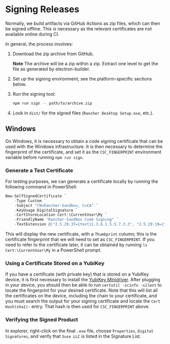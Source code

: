 # Signing Releases

Normally, we build artifacts via GitHub Actions as zip files, which can then be
signed offline.  This is necessary as the relevant certificates are not
available online during CI.

In general, the process involves:

1. Download the zip archive from GitHub.

   **Note** The archive will be a zip within a zip.  Extract one level to get
   the file as generated by electron-builder.

2. Set up the signing environment; see the platform-specific sections below.

3. Run the signing tool:

    ```sh
    npm run sign -- path/to/archive.zip
    ```

4. Look in `dist/` for the signed files (`Rancher Desktop Setup.exe`, etc.).

## Windows

On Windows, it is necessary to obtain a code signing certificate that can be
used with the Windows infrastructure.  It is then necessary to determine the
fingerprint of the certificate, and set it as the `CSC_FINGERPRINT` environment
variable before running `npm run sign`.

### Generate a Test Certificate

For testing purposes, we can generate a certificate locally by running the
following command in PowerShell:

```powershell
New-SelfSignedCertificate `
    -Type Custom `
    -Subject "CN=Rancher-Sandbox, C=CA" `
    -KeyUsage DigitalSignature `
    -CertStoreLocation Cert:\CurrentUser\My `
    -FriendlyName "Rancher-Sandbox Code Signing" `
    -TextExtension @("2.5.29.37={text}1.3.6.1.5.5.7.3.3", "2.5.29.19={text}")
```

This will display the new certificate, with a `Thumbprint` column; this is the
certificate fingerprint that we will need to set as `CSC_FINGERPRINT`.  If you
need to refer to the certificate later, it can be obtained by running
`ls Cert:\CurrentUser\My` in a PowerShell prompt.

### Using a Certificate Stored on a YubiKey

If you have a certificate (with private key) that is stored on a YubiKey device,
it is first necessary to install the [YubiKey Minidriver].  After plugging in
your device, you should then be able to run `certutil -scinfo -silent` to locate
the fingerprint for your desired certificate.  Note that this will list all the
certificates on the device, including the chain to your certificate, and you
must search the output for your signing certificate and locate the
`Cert Hash(sha1):` entry.  That hash is then used for `CSC_FINGERPRINT` above.

[YubiKey Minidriver]: https://www.yubico.com/support/download/smart-card-drivers-tools/

### Verifying the Signed Product

In explorer, right-click on the final `.exe` file, choose `Properties`, `Digital Signatures`,
and verify that `Suse LLC` is listed in the Signature List.
